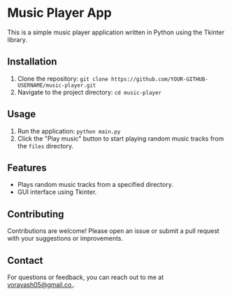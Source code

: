 # Music Player App

This is a simple music player application written in Python using the Tkinter library.

## Installation

1. Clone the repository: `git clone https://github.com/YOUR-GITHUB-USERNAME/music-player.git`
2. Navigate to the project directory: `cd music-player`

## Usage

1. Run the application: `python main.py`
2. Click the "Play music" button to start playing random music tracks from the `files` directory.

## Features

- Plays random music tracks from a specified directory.
- GUI interface using Tkinter.

## Contributing

Contributions are welcome! Please open an issue or submit a pull request with your suggestions or improvements.

## Contact

For questions or feedback, you can reach out to me at [vorayash05@gmail.co,](mailto:vorayash05@gmail.com).
